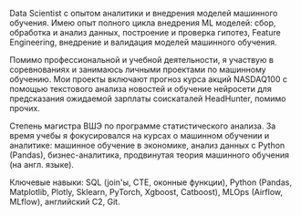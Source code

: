 Data Scientist с опытом аналитики и внедрения моделей машинного обучения. Имею опыт полного цикла внедрения ML моделей: сбор, обработка и анализ данных, построение и проверка гипотез, Feature Engineering, внедрение и валидация моделей машинного обучения.

Помимо профессиональной и учебной деятельности, я участвую в соревнованиях и занимаюсь личными проектами по машинному обучению. Мои проекты включают прогноз курса акций NASDAQ100 с помощью текстового анализа новостей и обучение нейросети для предсказания ожидаемой зарплаты соискаталей HeadHunter, помимо прочих.

Степень магистра ВШЭ по программе статистического анализа. За время учебы я фокусировался на курсах о машинном обучении и аналитике: машинное обучение в экономике, анализ данных с Python (Pandas), бизнес-аналитика, продвинутая теория машинного обучения (на англ. языке).

Ключевые навыки: SQL (join'ы, CTE, оконные функции), Python (Pandas, Matplotlib, Plotly, Sklearn, PyTorch, Xgboost, Catboost), MLOps (Airflow, MLflow), английский C2, Git.
